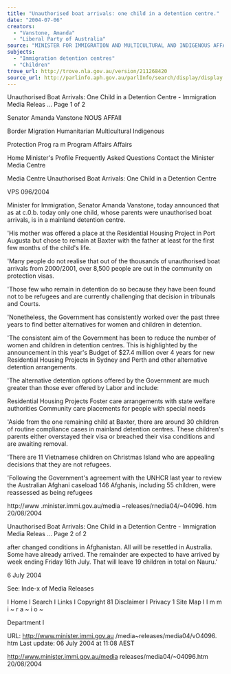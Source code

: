 ```yaml
---
title: "Unauthorised boat arrivals: one child in a detention centre."
date: "2004-07-06"
creators:
  - "Vanstone, Amanda"
  - "Liberal Party of Australia"
source: "MINISTER FOR IMMIGRATION AND MULTICULTURAL AND INDIGENOUS AFFAIRS"
subjects:
  - "Immigration detention centres"
  - "Children"
trove_url: http://trove.nla.gov.au/version/211268420
source_url: http://parlinfo.aph.gov.au/parlInfo/search/display/display.w3p;query=Id%3A%22media/pressrel/EHID6%22
---
```


  Unauthorised Boat Arrivals: One Child in a Detention Centre - Immigration Media Releas ... Page 1 of 2 

  Senator Amanda Vanstone  NOUS AFFAII 

  Border Migration Humanitarian Multicultural Indigenous 

  Protection Prog ra m Program Affairs Affairs 

  Home Minister's Profile Frequently Asked Questions Contact the Minister Media Centre 

  Media Centre  Unauthorised Boat Arrivals: One Child in a Detention Centre 

  VPS 096/2004 

  Minister for Immigration, Senator Amanda Vanstone, today announced that as at c.0.b. today  only one child, whose parents were unauthorised boat arrivals, is in a mainland  detention centre. 

  'His mother was offered a place at the Residential Housing Project in Port Augusta but chose  to remain at Baxter with the father at least for the first few months of the child's life. 

  'Many people do not realise that out of the thousands of unauthorised boat arrivals  from 2000/2001, over 8,500 people are out in the community on protection visas. 

  'Those few who remain in detention do so because they have been found not to be refugees  and are currently challenging that decision in tribunals and Courts. 

  'Nonetheless, the Government has consistently worked over the past three years to find  better alternatives for women and children in detention. 

  'The consistent aim of the Government has been to reduce the number of women and  children in detention centres. This is highlighted by the announcement in this year's Budget  of $27.4 million over 4 years for new Residential Housing Projects in Sydney and Perth and  other alternative detention arrangements. 

  'The alternative detention options offered by the Government are much greater than those  ever offered by Labor and include: 

  Residential Housing Projects  Foster care arrangements with state welfare authorities  Community care placements for people with special needs 

  'Aside from the one remaining child at Baxter, there are around 30 children of routine  compliance cases in mainland detention centres. These children's parents either overstayed  their visa or breached their visa conditions and are awaiting removal. 

  'There are 11 Vietnamese children on Christmas Island who are appealing decisions that they  are not refugees. 

  'Following the Government's agreement with the UNHCR last year to review the Australian  Afghani caseload 146 Afghanis, including 55 children, were reassessed as being refugees 

  http://www .minister.immi.gov.au/media ~releases/rnedia04/~04096. htm 20/08/2004 

  Unauthorised Boat Arrivals: One Child in a Detention Centre - Immigration Media Releas ... Page 2 of 2 

  after changed conditions in Afghanistan. All will be resettled in Australia. Some have already  arrived. The remainder are expected to have arrived by week ending Friday 16th July. That  will leave 19 children in total on Nauru.' 

  6 July 2004 

  See:  Inde-x of Media Releases 

  I Home I Search I Links I Copyright 81 Disclaimer I Privacy 1 Site Map I I m m i ~ r a ~ i o ~  

  Department I 

  URL: http://www.minister.immi.gov.au /media~releases/media04/vO4096. htm  Last update: 06 July 2004 at 11:08 AEST 

  http://www.minister.immi.gov.au/media releases/media04/~04096.htm 20/08/2004 

